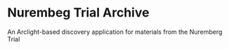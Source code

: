 # Nurembeg Trial Archive

An Arclight-based discovery application for materials from the Nuremberg Trial